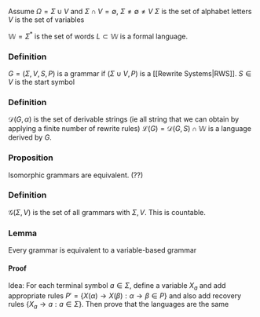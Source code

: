 Assume $\Omega=\Sigma \cup V$ and $\Sigma\cap V=\emptyset$, $\Sigma \neq \emptyset \neq V$
$\Sigma$ is the set of alphabet letters
$V$ is the set of variables

$\mathbb{W}=\Sigma ^{*}$ is the set of words
$L\subset \mathbb{W}$ is a formal language.
### Definition
$G=(\Sigma,V,S,P)$ is a grammar if $(\Sigma\cup V,P)$ is a [[Rewrite Systems|RWS]].
$S\in V$ is the start symbol

### Definition
$\mathcal{D}(G,\alpha)$ is the set of derivable strings (ie all string that we can obtain by applying a finite number of rewrite rules)
$\mathcal{L}(G)=\mathcal{D}(G,S)\cap \mathbb{W}$ is a language derived by $G$.

### Proposition
Isomorphic grammars are equivalent. (??)

### Definition
$\mathcal{G}(\Sigma,V)$ is the set of all grammars with $\Sigma,V$. This is countable.

### Lemma
Every grammar is equivalent to a variable-based grammar
#### Proof
Idea: For each terminal symbol $a\in \Sigma$, define a variable $X_{a}$ and add appropriate rules $P'=\{ X(\alpha)\to X(\beta):\alpha \to \beta \in P \}$ and also add recovery rules $\{ X_{a}\to a : a\in \Sigma\}$.
Then prove that the languages are the same